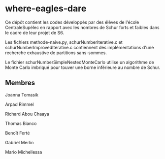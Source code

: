 # where-eagles-dare
Ce dépôt contient les codes développés par des élèves de l'école CentraleSupélec en rapport avec les nombres de Schur forts et faibles
dans le cadre de leur projet de S6.

Les fichiers methode-naive.py, schurNumberIterative.c et schurNumberImprovedIterative.c contiennent des implémentations d'une recherche
exhaustive de partitions sans-sommes.

Le fichier schurNumberSimpleNestedMonteCarlo utilise un algorithme de Monte Carlo imbriqué pour touver une borne inférieure au nombre de
Schur.

## Membres

Joanna Tomasik

Arpad Rimmel

Richard Abou Chaaya

Thomas Bianco

Benoît Ferté

Gabriel Merlin

Mario Michellessa
